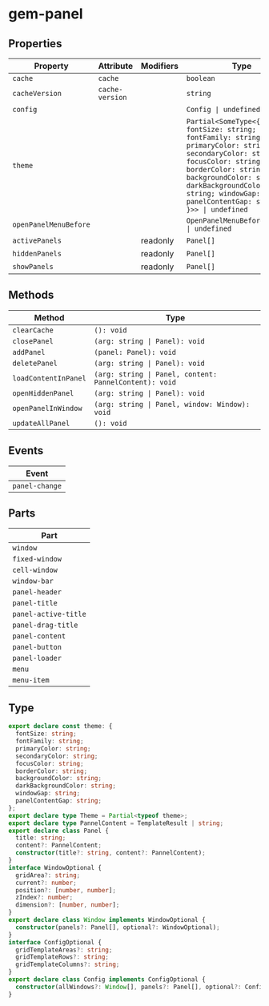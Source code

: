 # gem-panel

## Properties

| Property              | Attribute       | Modifiers | Type                                                                                                                                                                                                                                                                 | Default  |
| --------------------- | --------------- | --------- | -------------------------------------------------------------------------------------------------------------------------------------------------------------------------------------------------------------------------------------------------------------------- | -------- |
| `cache`               | `cache`         |           | `boolean`                                                                                                                                                                                                                                                            |          |
| `cacheVersion`        | `cache-version` |           | `string`                                                                                                                                                                                                                                                             |          |
| `config`              |                 |           | `Config \| undefined`                                                                                                                                                                                                                                                | "config" |
| `theme`               |                 |           | `Partial<SomeType<{ fontSize: string; fontFamily: string; primaryColor: string; secondaryColor: string; focusColor: string; borderColor: string; backgroundColor: string; darkBackgroundColor: string; windowGap: string; panelContentGap: string; }>> \| undefined` |          |
| `openPanelMenuBefore` |                 |           | `OpenPanelMenuBeforeCallback \| undefined`                                                                                                                                                                                                                           |          |
| `activePanels`        |                 | readonly  | `Panel[]`                                                                                                                                                                                                                                                            |          |
| `hiddenPanels`        |                 | readonly  | `Panel[]`                                                                                                                                                                                                                                                            |          |
| `showPanels`          |                 | readonly  | `Panel[]`                                                                                                                                                                                                                                                            |          |

## Methods

| Method               | Type                                                   |
| -------------------- | ------------------------------------------------------ |
| `clearCache`         | `(): void`                                             |
| `closePanel`         | `(arg: string \| Panel): void`                         |
| `addPanel`           | `(panel: Panel): void`                                 |
| `deletePanel`        | `(arg: string \| Panel): void`                         |
| `loadContentInPanel` | `(arg: string \| Panel, content: PannelContent): void` |
| `openHiddenPanel`    | `(arg: string \| Panel): void`                         |
| `openPanelInWindow`  | `(arg: string \| Panel, window: Window): void`         |
| `updateAllPanel`     | `(): void`                                             |

## Events

| Event          |
| -------------- |
| `panel-change` |

## Parts

| Part                 |
| -------------------- |
| `window`             |
| `fixed-window`       |
| `cell-window`        |
| `window-bar`         |
| `panel-header`       |
| `panel-title`        |
| `panel-active-title` |
| `panel-drag-title`   |
| `panel-content`      |
| `panel-button`       |
| `panel-loader`       |
| `menu`               |
| `menu-item`          |

## Type

```ts
export declare const theme: {
  fontSize: string;
  fontFamily: string;
  primaryColor: string;
  secondaryColor: string;
  focusColor: string;
  borderColor: string;
  backgroundColor: string;
  darkBackgroundColor: string;
  windowGap: string;
  panelContentGap: string;
};
export declare type Theme = Partial<typeof theme>;
export declare type PannelContent = TemplateResult | string;
export declare class Panel {
  title: string;
  content?: PannelContent;
  constructor(title?: string, content?: PannelContent);
}
interface WindowOptional {
  gridArea?: string;
  current?: number;
  position?: [number, number];
  zIndex?: number;
  dimension?: [number, number];
}
export declare class Window implements WindowOptional {
  constructor(panels?: Panel[], optional?: WindowOptional);
}
interface ConfigOptional {
  gridTemplateAreas?: string;
  gridTemplateRows?: string;
  gridTemplateColumns?: string;
}
export declare class Config implements ConfigOptional {
  constructor(allWindows?: Window[], panels?: Panel[], optional?: ConfigOptional);
}
```
